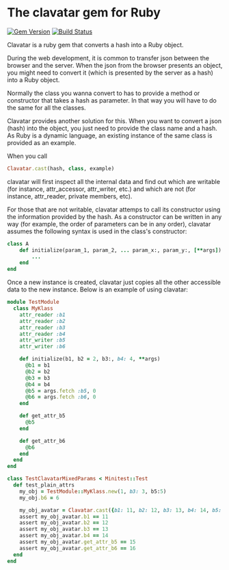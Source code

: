 # The clavatar gem for Ruby

[![Gem Version](https://badge.fury.io/rb/clavatar.svg)](https://badge.fury.io/rb/clavatar)
[![Build Status](https://travis-ci.org/hex0cter/clavatar.svg?branch=master)](https://travis-ci.org/hex0cter/clavatar)

Clavatar is a ruby gem that converts a hash into a Ruby object.

During the web development, it is common to transfer json between the browser and the server. When the json from the
browser presents an object, you might need to convert it (which is presented by the server as a hash) into a Ruby
object.

Normally the class you wanna convert to has to provide a method or constructor that takes a hash as parameter. In that
way you will have to do the same for all the classes.

Clavatar provides another solution for this. When you want to convert a json (hash) into the object, you just need to
provide the class name and a hash. As Ruby is a dynamic language, an existing instance of the same class is provided as
an example.

When you call

```ruby
Clavatar.cast(hash, class, example)
```

clavatar will first inspect all the internal data and find out which are writable (for instance, attr_accessor,
attr_writer, etc.) and which are not (for instance, attr_reader, private members, etc).

For those that are not writable, clavatar attemps to call its constructor using the information provided by the hash.
As a constructor can be written in any way (for example, the order of parameters can be in any order), clavatar assumes
the following syntax is used in the class's constructor:

```ruby
class A
    def initialize(param_1, param_2, ... param_x:, param_y:, [**args])
        ...
    end
end
```

Once a new instance is created, clavatar just copies all the other accessible data to the new instance. Below is an
example of using clavatar:

```ruby
module TestModule
  class MyKlass
    attr_reader :b1
    attr_reader :b2
    attr_reader :b3
    attr_reader :b4
    attr_writer :b5
    attr_writer :b6

    def initialize(b1, b2 = 2, b3:, b4: 4, **args)
      @b1 = b1
      @b2 = b2
      @b3 = b3
      @b4 = b4
      @b5 = args.fetch :b5, 0
      @b6 = args.fetch :b6, 0
    end

    def get_attr_b5
      @b5
    end

    def get_attr_b6
      @b6
    end
  end
end

class TestClavatarMixedParams < Minitest::Test
  def test_plain_attrs
    my_obj = TestModule::MyKlass.new(1, b3: 3, b5:5)
    my_obj.b6 = 6

    my_obj_avatar = Clavatar.cast({b1: 11, b2: 12, b3: 13, b4: 14, b5: 15, b6: 16}, TestModule::MyKlass, my_obj)
    assert my_obj_avatar.b1 == 11
    assert my_obj_avatar.b2 == 12
    assert my_obj_avatar.b3 == 13
    assert my_obj_avatar.b4 == 14
    assert my_obj_avatar.get_attr_b5 == 15
    assert my_obj_avatar.get_attr_b6 == 16
  end
end

```
